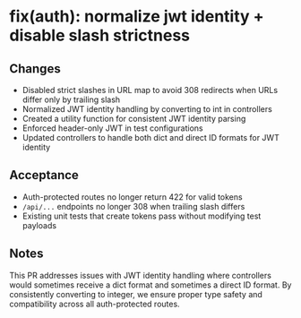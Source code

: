 # fix(auth): normalize jwt identity + disable slash strictness

## Changes

- Disabled strict slashes in URL map to avoid 308 redirects when URLs differ only by trailing slash
- Normalized JWT identity handling by converting to int in controllers
- Created a utility function for consistent JWT identity parsing
- Enforced header-only JWT in test configurations
- Updated controllers to handle both dict and direct ID formats for JWT identity

## Acceptance

- Auth-protected routes no longer return 422 for valid tokens
- `/api/...` endpoints no longer 308 when trailing slash differs
- Existing unit tests that create tokens pass without modifying test payloads

## Notes

This PR addresses issues with JWT identity handling where controllers would sometimes receive a dict format and sometimes a direct ID format. By consistently converting to integer, we ensure proper type safety and compatibility across all auth-protected routes.
